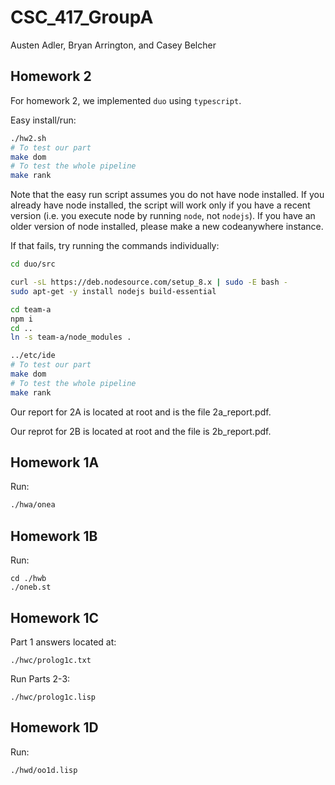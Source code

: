 # CSC_417_GroupA
Austen Adler, Bryan Arrington, and Casey Belcher

## Homework 2
For homework 2, we implemented `duo` using `typescript`.

Easy install/run:
```bash
./hw2.sh
# To test our part
make dom
# To test the whole pipeline
make rank
```
Note that the easy run script assumes you do not have node installed. If you already have node installed, the script will work only if you have a recent version (i.e. you execute node by running `node`, not `nodejs`).
If you have an older version of node installed, please make a new codeanywhere instance.

If that fails, try running the commands individually:
```bash
cd duo/src

curl -sL https://deb.nodesource.com/setup_8.x | sudo -E bash -
sudo apt-get -y install nodejs build-essential

cd team-a
npm i
cd ..
ln -s team-a/node_modules .

../etc/ide
# To test our part
make dom
# To test the whole pipeline
make rank
```

Our report for 2A is located at root and is the file 2a_report.pdf. 

Our reprot for 2B is located at root and the file is 2b_report.pdf.

## Homework 1A
Run:
```bash
./hwa/onea
```

## Homework 1B
 
Run: 
```
cd ./hwb
./oneb.st
```

## Homework 1C 
Part 1 answers located at: 
```
./hwc/prolog1c.txt
```
Run Parts 2-3: 
```
./hwc/prolog1c.lisp
```

## Homework 1D
Run: 
```
./hwd/oo1d.lisp
```
